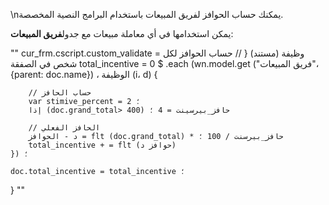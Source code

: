 \nيمكنك حساب الحوافز لفريق المبيعات باستخدام البرامج النصية المخصصة.

يمكن استخدامها في أي معاملة مبيعات مع جدول**فريق المبيعات**:

""
cur_frm.cscript.custom_validate = وظيفة (مستند) {
    // حساب الحوافز لكل شخص في الصفقة
    total_incentive = 0
    $ .each (wn.model.get ("فريق المبيعات"، {parent: doc.name}) ، الوظيفة (i، d) {

        // حساب الحافز
        var stimive_percent = 2 ؛
        إذا (doc.grand_total> 400) حافز_بيرسينت = 4 ؛

        // الحافز الفعلي
        د - الحوافز = flt (doc.grand_total) * حافز_بيرسنت / 100 ؛
        total_incentive + = flt (حوافز د)
    }) ؛

    doc.total_incentive = total_incentive ؛
}
""